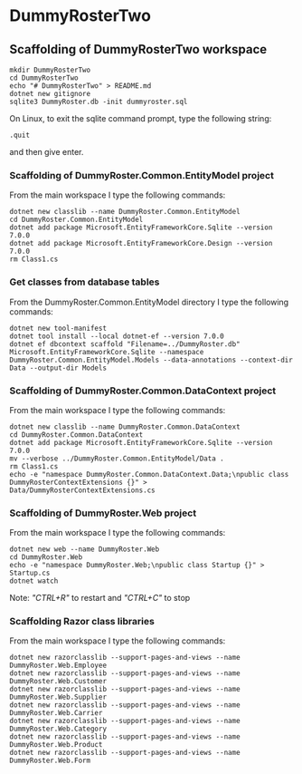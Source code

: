 # DummyRosterTwo

## Scaffolding of DummyRosterTwo workspace

```shell
mkdir DummyRosterTwo
cd DummyRosterTwo
echo "# DummyRosterTwo" > README.md
dotnet new gitignore
sqlite3 DummyRoster.db -init dummyroster.sql
```

On Linux, to exit the sqlite command prompt, type the following string:
```text
.quit
```
and then give enter.

### Scaffolding of DummyRoster.Common.EntityModel project

From the main workspace I type the following commands:

```shell
dotnet new classlib --name DummyRoster.Common.EntityModel
cd DummyRoster.Common.EntityModel
dotnet add package Microsoft.EntityFrameworkCore.Sqlite --version 7.0.0
dotnet add package Microsoft.EntityFrameworkCore.Design --version 7.0.0
rm Class1.cs
```

### Get classes from database tables

From the DummyRoster.Common.EntityModel directory I type the following commands:

```shell
dotnet new tool-manifest
dotnet tool install --local dotnet-ef --version 7.0.0
dotnet ef dbcontext scaffold "Filename=../DummyRoster.db" Microsoft.EntityFrameworkCore.Sqlite --namespace DummyRoster.Common.EntityModel.Models --data-annotations --context-dir Data --output-dir Models
```

### Scaffolding of DummyRoster.Common.DataContext project

From the main workspace I type the following commands:

```shell
dotnet new classlib --name DummyRoster.Common.DataContext
cd DummyRoster.Common.DataContext
dotnet add package Microsoft.EntityFrameworkCore.Sqlite --version 7.0.0
mv --verbose ../DummyRoster.Common.EntityModel/Data .
rm Class1.cs
echo -e "namespace DummyRoster.Common.DataContext.Data;\npublic class DummyRosterContextExtensions {}" > Data/DummyRosterContextExtensions.cs
```

### Scaffolding of DummyRoster.Web project

From the main workspace I type the following commands:

```shell
dotnet new web --name DummyRoster.Web
cd DummyRoster.Web
echo -e "namespace DummyRoster.Web;\npublic class Startup {}" > Startup.cs
dotnet watch
```

Note:
_"CTRL+R"_ to restart and _"CTRL+C"_ to stop

### Scaffolding Razor class libraries

From the main workspace I type the following commands:

```shell
dotnet new razorclasslib --support-pages-and-views --name DummyRoster.Web.Employee
dotnet new razorclasslib --support-pages-and-views --name DummyRoster.Web.Customer
dotnet new razorclasslib --support-pages-and-views --name DummyRoster.Web.Supplier
dotnet new razorclasslib --support-pages-and-views --name DummyRoster.Web.Carrier
dotnet new razorclasslib --support-pages-and-views --name DummyRoster.Web.Category
dotnet new razorclasslib --support-pages-and-views --name DummyRoster.Web.Product
dotnet new razorclasslib --support-pages-and-views --name DummyRoster.Web.Form
```
